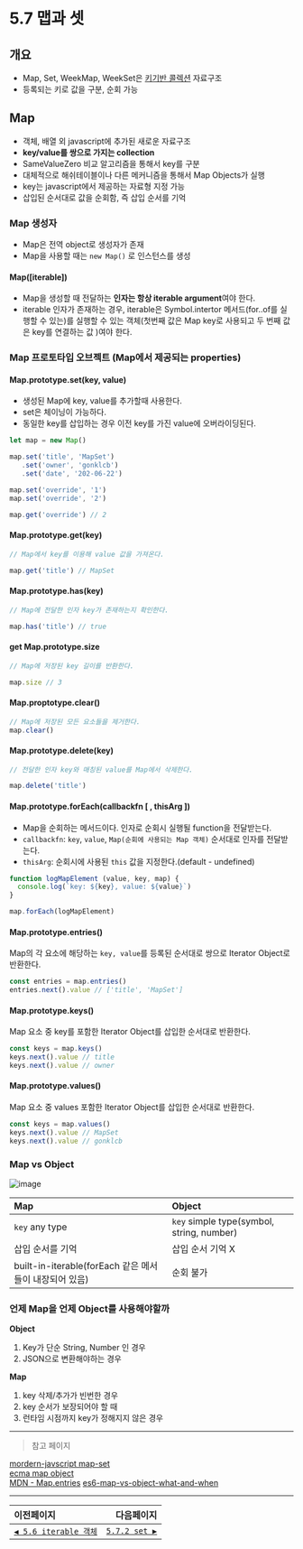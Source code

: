 # 5.7 맵과 셋   

## 개요
- Map, Set, WeekMap, WeekSet은 [키기반 콜렉션](https://tc39.es/ecma262/#sec-keyed-collections) 자료구조
- 등록되는 키로 값을 구분, 순회 가능

## Map
- 객체, 배열 외 javascript에 추가된 새로운 자료구조
- **key/value를 쌍으로 가지는 collection**
- SameValueZero 비교 알고리즘을 통해서 key를 구분
- 대체적으로 해쉬테이블이나 다른 메커니즘을 통해서 Map Objects가 실행
- key는 javascript에서 제공하는 자료형 지정 가능
- 삽입된 순서대로 값을 순회함, 즉 삽입 순서를 기억

### Map 생성자
- Map은 전역 object로 생성자가 존재
- Map을 사용할 때는 `new Map()` 로 인스턴스를 생성

#### Map([iterable])
- Map을 생성할 때 전달하는 **인자는 항상 iterable argument**여야 한다.
- iterable 인자가 존재하는 경우, iterable은 Symbol.intertor 메서드(for..of를 실행할 수 있는)를 실행할 수 있는 객체(첫번째 값은 Map key로 사용되고 두 번째 값은 key를 연결하는 값 )여야 한다.

### Map 프로토타입 오브젝트 (Map에서 제공되는 properties)

#### Map.prototype.set(key, value)
- 생성된 Map에 key, value를 추가할때 사용한다.
- set은 체이닝이 가능하다.
- 동일한 key를 삽입하는 경우 이전 key를 가진 value에 오버라이딩된다.

```javascript
let map = new Map()

map.set('title', 'MapSet')
   .set('owner', 'gonklcb')
   .set('date', '202-06-22')

map.set('override', '1')
map.set('override', '2')

map.get('override') // 2
```

#### Map.prototype.get(key)
```javascript
// Map에서 key를 이용해 value 값을 가져온다.

map.get('title') // MapSet
```

#### Map.prototype.has(key)
```javascript
// Map에 전달한 인자 key가 존재하는지 확인한다.

map.has('title') // true
```

#### get Map.prototype.size
```javascript
// Map에 저장된 key 길이를 반환한다.

map.size // 3
```

#### Map.proptotype.clear()
```javascript
// Map에 저장된 모든 요소들을 제거한다.
map.clear()
```

#### Map.prototype.delete(key)
```javascript
// 전달한 인자 key와 매칭된 value를 Map에서 삭제한다.

map.delete('title')
```

#### Map.prototype.forEach(callbackfn [ , thisArg ])
- Map을 순회하는 메서드이다. 인자로 순회시 실행될 function을 전달받는다.
- `callbackfn`: `key`, `value`, `Map(순회에 사용되는 Map 객체)` 순서대로 인자를 전달받는다.
- `thisArg`: 순회시에 사용된 `this` 값을 지정한다.(default - undefined)

```javascript
function logMapElement (value, key, map) {
  console.log(`key: ${key}, value: ${value}`)
}

map.forEach(logMapElement)
```

#### Map.prototype.entries()
Map의 각 요소에 해당하는 `key, value`를 등록된 순서대로 쌍으로 Iterator Object로 반환한다.

```javascript
const entries = map.entries()
entries.next().value // ['title', 'MapSet']
```

#### Map.prototype.keys()
Map 요소 중 key를 포함한 Iterator Object를 삽입한 순서대로 반환한다.

```javascript
const keys = map.keys()
keys.next().value // title
keys.next().value // owner
```

#### Map.prototype.values()
Map 요소 중 values 포함한 Iterator Object를 삽입한 순서대로 반환한다.

```javascript
const keys = map.values()
keys.next().value // MapSet
keys.next().value // gonklcb
```

### Map vs Object
![image](https://user-images.githubusercontent.com/37794060/122853397-1ef13980-d34d-11eb-9eb1-f7c224ddb707.png)

|Map|Object|
|:---|:---|
|`key` any type|`key` simple type(symbol, string, number)|
|삽입 순서를 기억|삽입 순서 기억 X|
|built-in-iterable(forEach 같은 메서들이 내장되어 있음)|순회 불가|   


### 언제 Map을 언제 Object를 사용해야할까
**Object**
1. Key가 단순 String, Number 인 경우
2. JSON으로 변환해야하는 경우

**Map**
1. key 삭제/추가가 빈번한 경우
2. key 순서가 보장되어야 할 때
3. 런타임 시점까지 key가 정해지지 않은 경우
  
---
> 참고 페이지   

[mordern-javscript map-set](https://ko.javascript.info/map-set)   
[ecma map object](https://tc39.es/ecma262/#sec-map-objects)   
[MDN - Map.entries](https://developer.mozilla.org/en-US/docs/Web/JavaScript/Reference/Global_Objects/Map/entries)
[es6-map-vs-object-what-and-when](https://medium.com/front-end-weekly/es6-map-vs-object-what-and-when-b80621932373)

---   
|이전페이지|다음페이지|
|:---|---:|
|[`◀ 5.6 iterable 객체`](./5.6_iterable.md)|[`5.7.2 set ▶`](./5.7.2_set.md)|
